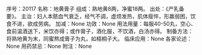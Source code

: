 序号：20117
名称：地黄膏子
组成：熟地黄8两，净蜜18两。
出处：《产乳备要》。
主治：妇人本脓血气衰乏，经气不调，虚烦发热，肌体瘦悴，形羸弱困，饮食不进，欲成劳病。
加减：None
功效：None
用法用量：每服40-50丸，空心、食前温酒送下，米饮亦得；或作膏子，酒化服，不饮酒，白汤亦得。
制备方法：将熟地黄为末，同蜜熬成膏子为丸，如梧桐子大。
临床应用：None
各家论述：None
用药禁忌：None
附注：None
